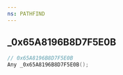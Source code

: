 ```yaml
---
ns: PATHFIND
---
```

## _0x65A8196B8D7F5E0B

```c
// 0x65A8196B8D7F5E0B
Any _0x65A8196B8D7F5E0B();
```

